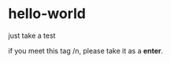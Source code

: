 hello-world
===========

just take a test

if you meet this tag /n, please take it as a <b>enter</b>.
